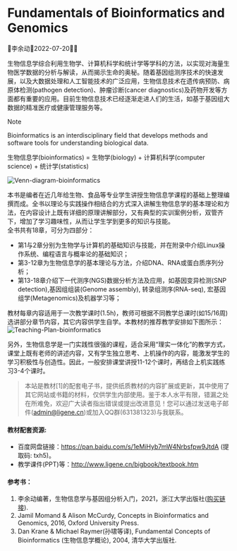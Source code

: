 # Fundamentals of Bioinformatics and Genomics

🐘李余动🐘2022-07-20🐘🐘

生物信息学综合利用生物学、计算机科学和统计学等学科的方法，以实现对海量生物医学数据的分析与解读，从而揭示生命的奥秘。随着基因组测序技术的快速发展，以及大数据处理和人工智能技术的广泛应用，生物信息技术在遗传病预防、病原体检测(pathogen detection)、肿瘤诊断(cancer diagnostics)及药物开发等方面都有重要的应用。目前生物信息技术已经逐渐走进人们的生活，如基于基因组大数据的精准医疗或健康管理服务等。

> [!NOTE]
> Bioinformatics is an interdisciplinary field that develops methods and software tools for understanding biological data.
>
> 生物信息学(bioinformatics) = 生物学(biology) + 计算机科学(computer science) + 统计学(statistics)

![Venn-diagram-bioinformatics](http://www.ligene.cn/images/Venn-diagram-bioinformatics.png)

本书是编者在近几年给生物、食品等专业学生讲授生物信息学课程的基础上整理编撰而成。全书以理论与实践操作相结合的方式深入讲解生物信息学的基本理论和方法，在内容设计上既有详细的原理讲解部分，又有典型的实训案例分析，双管齐下，增加了学习趣味性，从而让学生学到更多的知识与技能。  
全书共有18章，可分为四部分：
* 第1与2章分别为生物学与计算机的基础知识与技能，并在附录中介绍Linux操作系统、编程语言与概率论的基础知识；
* 第3-12章为生物信息学的基本理论与方法，介绍DNA、RNA或蛋白质序列分析；
* 第13-18章介绍下一代测序(NGS)数据分析方法及应用，如基因变异检测(SNP detection),基因组组装(Genome assembly), 转录组测序(RNA-seq), 宏基因组学(Metagenomics)及机器学习等；

教材每章内容适用于一次教学课时(1.5h)，教师可根据不同教学总课时(如15/16周)选讲部分章节内容，其它内容供学生自学。本教材的推荐教学安排如下图所示：
![Teaching-Plan-bioinformatics](http://www.ligene.cn/images/Teaching-plan-bioinformatics.png)

另外，生物信息学是一门实践性很强的课程，适合采用“理实一体化”的教学方式，课堂上既有老师的讲述内容，又有学生独立思考、上机操作的内容，能激发学生的学习积极性与创造性。因此，一般安排课堂讲授11-12个课时，再结合上机实践练习3-4个课时。

> 本站是教材[1]的配套电子书，提供纸质教材的内容扩展或更新，其中使用了其它网站或书籍的材料，仅供学生内部使用。鉴于本人水平有限，错漏之处在所难免，欢迎广大读者指出错误或提出改进意见！您可以通过发送电子邮件(admin@ligene.cn)或加入QQ群(631381323)与我联系。

#### 教材配套资源:
* 百度网盘链接：https://pan.baidu.com/s/1eMiHyb7mW4Nrbsfpw9JtdA (提取码: txh5)。
* 教学课件(PPT)等：http://www.ligene.cn/bigbook/textbook.htm 

#### 参考书：
1. 李余动编著，生物信息学与基因组分析入门，2021，浙江大学出版社(<a href="https://item.jd.com/13018573.html" target="_blank">购买链接</a>).
2. Jamil Momand & Alison McCurdy, Concepts in Bioinformatics and Genomics, 2016, Oxford University Press.
3. Dan Krane & Michael Raymer(孙啸等译), Fundamental Concepts of Bioinformatics (生物信息学概论), 2004, 清华大学出版社.